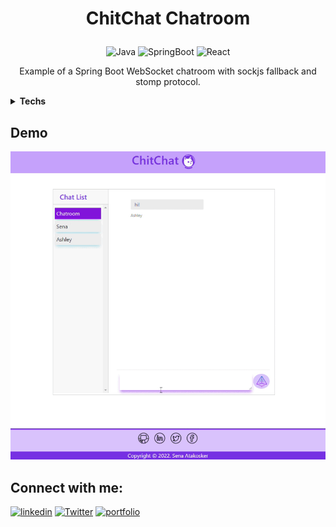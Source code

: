 # <p align=center>ChitChat Chatroom</p>

<p align="center">
<img src="https://img.shields.io/badge/Java-ED8B00?style=for-the-badge&logo=java&logoColor=white" alt="Java"/> 
<img src="https://img.shields.io/badge/Spring Boot-6DB33F?style=for-the-badge&logo=spring&logoColor=white" alt="SpringBoot"/> 
<img src="https://img.shields.io/badge/React-20232A?style=for-the-badge&logo=react&logoColor=61DAFB" alt="React"/>
<p>


<p align=center>
Example of a Spring Boot WebSocket chatroom with sockjs fallback and stomp protocol.</p> 


<details close="open">
  <summary><strong>Techs</strong></summary>
    <ul>
        <li>Spring Boot</li>
    </ul>
    <ul>
        <li>Maven</li>
    </ul>
    <ul>
        <li>WebSocket</li>
    </ul>
    <ul>
        <li>Lombok</li>
    </ul>
    <ul>
        <li>React</li>
    </ul>
    
</details>

## Demo

<p align="center"><img width=700 src="images\demo.gif" alt="demo"/></p>

## Connect with me:
[![linkedin](https://img.shields.io/badge/linkedin-0A66C2?style=for-the-badge&logo=linkedin&logoColor=white)](https://www.linkedin.com/in/sena-atak%C3%B6%C5%9Fker-3a79b0235/)
[![Twitter](https://img.shields.io/badge/twitter-%231DA1F2.svg?style=for-the-badge&logo=Twitter&logoColor=white)](https://twitter.com/SenaAtakosker)
[![portfolio](https://img.shields.io/badge/Gmail-D14836?style=for-the-badge&logo=gmail&logoColor=white)](mailto:senaatakosker@gmail.com)